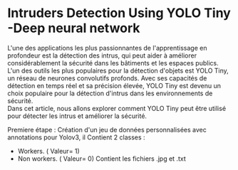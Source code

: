 # Intruders Detection Using YOLO Tiny -Deep neural network
 
L'une des applications les plus passionnantes de l'apprentissage en profondeur est la détection des intrus, qui peut aider à améliorer considérablement la sécurité dans les bâtiments et les espaces publics. L'un des outils les plus populaires pour la détection d'objets est YOLO Tiny, un réseau de neurones convolutifs profonds. Avec ses capacités de détection en temps réel et sa précision élevée, YOLO Tiny est devenu un choix populaire pour la détection d'intrus dans les environnements de sécurité. <br> Dans cet article, nous allons explorer comment YOLO Tiny peut être utilisé pour détecter les intrus et améliorer la sécurité.
<br>

Premiere étape :
Création d'un jeu de données personnalisées avec annotations pour Yolov3, il Contient 2 classes : 
- Workers. ( Valeur= 1)
- Non workers.  ( Valeur= 0)
Contient les fichiers .jpg et .txt 

